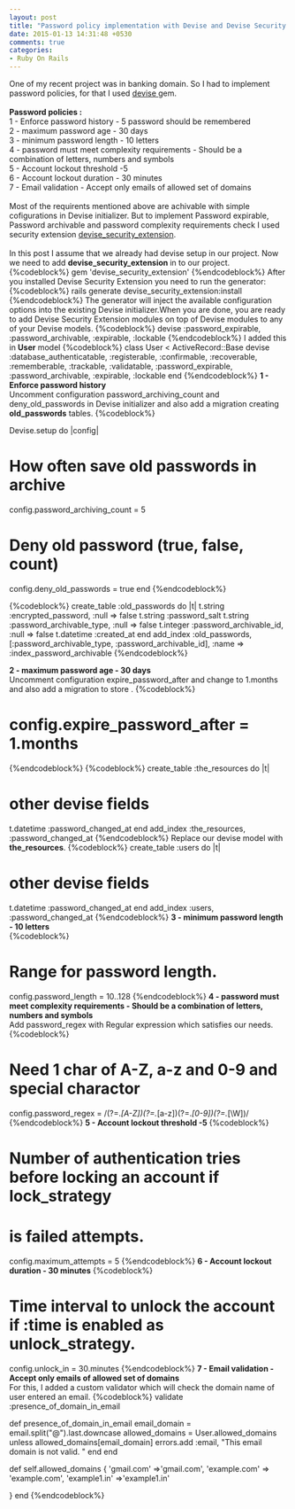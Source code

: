 ```yaml
---
layout: post
title: "Password policy implementation with Devise and Devise Security Extension"
date: 2015-01-13 14:31:48 +0530
comments: true
categories: 
- Ruby On Rails
---
```



<div class='post'>
	<div dir="ltr" style="text-align: left;" trbidi="on">
	 One of my recent project was in banking domain. So I had to implement password policies, for that I used <a href="https://github.com/plataformatec/devise">devise </a> gem.
	 <br/>
	 <br/>
	  <strong>Password policies :</strong><br/>
	  1 - Enforce password history - 5 password should be remembered<br/>
		2 - maximum password age - 30 days<br/>
		3 - minimum password length - 10 letters  <br/>
		4 - password must meet complexity requirements - Should be a combination of letters, numbers and symbols<br/>
		5 - Account lockout threshold -5 <br/>
		6 - Account lockout duration - 30 minutes<br/>
		7 - Email validation - Accept only emails of allowed set of domains <br/><br/>
		Most of the requirents mentioned above are achivable with simple cofigurations in Devise initializer. But to implement Password expirable, Password archivable and password complexity requirements check I used  security extension <a href="https://github.com/phatworx/devise_security_extension"> devise_security_extension</a>.
		<br/><br/>
		In this post I assume that we already had devise setup in our project. Now we need to add <strong>devise_security_extension </strong> in to our project.
{%codeblock%}
	gem 'devise_security_extension'
{%endcodeblock%}
After you installed Devise Security Extension you need to run the generator:
{%codeblock%}
	rails generate devise_security_extension:install
{%endcodeblock%}
The generator will inject the available configuration options into the existing Devise initializer.When you are done, you are ready to add Devise Security Extension modules on top of Devise modules to any of your Devise models.
{%codeblock%}
	devise :password_expirable, :password_archivable, :expirable, :lockable
{%endcodeblock%}
I added this in <strong>User</strong> model
{%codeblock%}
	class User < ActiveRecord::Base
	  devise :database_authenticatable, :registerable, :confirmable,
	         :recoverable, :rememberable, :trackable, :validatable,
	         :password_expirable, :password_archivable, :expirable, :lockable
end
{%endcodeblock%}
<strong>1 - Enforce password history</strong>
<br/>
Uncomment configuration password_archiving_count and deny_old_passwords in Devise initializer and also add a migration creating <strong>old_passwords</strong> tables.
{%codeblock%}

Devise.setup do |config|
  # How often save old passwords in archive
   config.password_archiving_count = 5

  # Deny old password (true, false, count)
   config.deny_old_passwords = true
end
{%endcodeblock%}

{%codeblock%}
create_table :old_passwords do |t|
  t.string :encrypted_password, :null => false
  t.string :password_salt
  t.string :password_archivable_type, :null => false
  t.integer :password_archivable_id, :null => false
  t.datetime :created_at
end
add_index :old_passwords, [:password_archivable_type, :password_archivable_id], :name => :index_password_archivable
{%endcodeblock%}

<strong>2 - maximum password age - 30 days</strong>
<br/>
Uncomment configuration expire_password_after and change to 1.months and also add a migration to store .
{%codeblock%}
  # config.expire_password_after = 1.months
{%endcodeblock%}
{%codeblock%}
create_table :the_resources do |t|
  # other devise fields
  t.datetime :password_changed_at
end
add_index :the_resources, :password_changed_at
{%endcodeblock%}
Replace our devise model with <strong>the_resources</strong>.
{%codeblock%}
create_table :users do |t|
  # other devise fields
  t.datetime :password_changed_at
end
add_index :users, :password_changed_at
{%endcodeblock%}
<strong>3 - minimum password length - 10 letters</strong>  
{%codeblock%}
  # Range for password length.
config.password_length = 10..128
{%endcodeblock%}
<strong>4 - password must meet complexity requirements - Should be a combination of letters, numbers and symbols</strong>
   <br/>Add password_regex with Regular expression which satisfies our needs.
{%codeblock%}
   # Need 1 char of A-Z, a-z and 0-9 and special charactor
config.password_regex = /(?=.*[A-Z])(?=.*[a-z])(?=.*[0-9])(?=.*[\W])/
{%endcodeblock%}
<strong>5 - Account lockout threshold -5 </strong>
{%codeblock%}
  # Number of authentication tries before locking an account if lock_strategy
# is failed attempts.
config.maximum_attempts = 5
{%endcodeblock%}
<strong>6 - Account lockout duration - 30 minutes</strong>
{%codeblock%}
  # Time interval to unlock the account if :time is enabled as unlock_strategy.
config.unlock_in = 30.minutes
{%endcodeblock%}
<strong>7 - Email validation - Accept only emails of allowed set of domains</strong>
<br/>
  For this, I added a custom validator which will check the domain name of user entered an email.
{%codeblock%}
validate :presence_of_domain_in_email

def presence_of_domain_in_email
   email_domain = email.split("@").last.downcase
   allowed_domains = User.allowed_domains
   unless allowed_domains[email_domain]
       errors.add :email, "This email domain is not valid. "
   end
end
  
def self.allowed_domains
  {
      'gmail.com' =>'gmail.com',
      'example.com' => 'example.com',
      'example1.in' =>'example1.in'

  }
end
{%endcodeblock%}
	</div>
</div>